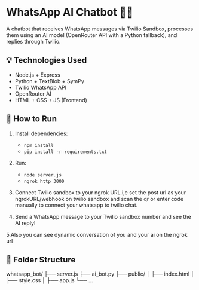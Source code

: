 # WhatsApp AI Chatbot 🤖📱

A chatbot that receives WhatsApp messages via Twilio Sandbox, processes them using an AI model (OpenRouter API with a Python fallback), and replies through Twilio.

## 💡 Technologies Used
- Node.js + Express
- Python + TextBlob + SymPy
- Twilio WhatsApp API
- OpenRouter AI
- HTML + CSS + JS (Frontend)

## 🚀 How to Run
1. Install dependencies:
   - `npm install`
   - `pip install -r requirements.txt`

2. Run:
   - `node server.js`
   - `ngrok http 3000`

3. Connect Twilio sandbox to your ngrok URL.i,e set the post url as your ngrokURL/webhook on twilio sandbox and scan the qr or enter code manually to connect your whatsapp to twilio chat.

4. Send a WhatsApp message to your Twilio sandbox number and see the AI reply!

5.Also you can see dynamic conversation of you and your ai on the ngrok url

## 📁 Folder Structure
whatsapp_bot/
├── server.js
├── ai_bot.py
├── public/
│ ├── index.html
│ ├── style.css
│ ├── app.js
└── ...
